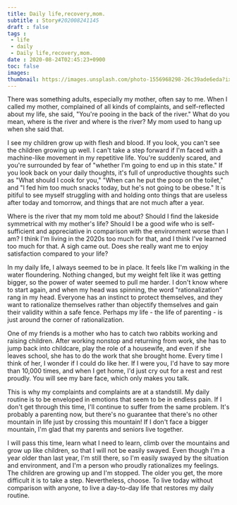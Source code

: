 ```yaml
---
title: Daily life,recovery,mom.
subtitle : Story#202008241145
draft : false
tags :
 - life
 - daily
 - Daily life,recovery,mom.
date : 2020-08-24T02:45:23+0900
toc: false
images: 
thumbnail: https://images.unsplash.com/photo-1556968298-26c39ade6eda?ixlib=rb-1.2.1&q=80&fm=jpg&crop=entropy&cs=tinysrgb&w=1080&fit=max&ixid=eyJhcHBfaWQiOjE1NTU0OX0
---
```


There was something adults, especially my mother, often say to me. When I called my mother, complained of all kinds of complaints, and self-reflected about my life, she said, "You're pooing in the back of the river." What do you mean, where is the river and where is the river? My mom used to hang up when she said that.  

I see my children grow up with flesh and blood. If you look, you can't see the children growing up well. I can't take a step forward if I'm faced with a machine-like movement in my repetitive life. You're suddenly scared, and you're surrounded by fear of "whether I'm going to end up in this state." If you look back on your daily thoughts, it's full of unproductive thoughts such as "What should I cook for you," "When can he put the poop on the toilet," and "I fed him too much snacks today, but he's not going to be obese." It is pitiful to see myself struggling with and holding onto things that are useless after today and tomorrow, and things that are not much after a year.  

Where is the river that my mom told me about? Should I find the lakeside symmetrical with my mother's life? Should I be a good wife who is self-sufficient and appreciative in comparison with the environment worse than I am? I think I'm living in the 2020s too much for that, and I think I've learned too much for that. A sigh came out. Does she really want me to enjoy satisfaction compared to your life?  

In my daily life, I always seemed to be in place. It feels like I'm walking in the water floundering. Nothing changed, but my weight felt like it was getting bigger, so the power of water seemed to pull me harder. I don't know where to start again, and when my head was spinning, the word "rationalization" rang in my head. Everyone has an instinct to protect themselves, and they want to rationalize themselves rather than objectify themselves and gain their validity within a safe fence. Perhaps my life - the life of parenting - is just around the corner of rationalization.  

One of my friends is a mother who has to catch two rabbits working and raising children. After working nonstop and returning from work, she has to jump back into childcare, play the role of a housewife, and even if she leaves school, she has to do the work that she brought home. Every time I think of her, I wonder if I could do like her. If I were you, I'd have to say more than 10,000 times, and when I get home, I'd just cry out for a rest and rest proudly. You will see my bare face, which only makes you talk.  

This is why my complaints and complaints are at a standstill. My daily routine is to be enveloped in emotions that seem to be in endless pain. If I don't get through this time, I'll continue to suffer from the same problem. It's probably a parenting now, but there's no guarantee that there's no other mountain in life just by crossing this mountain! If I don't face a bigger mountain, I'm glad that my parents and seniors live together.  

I will pass this time, learn what I need to learn, climb over the mountains and grow up like children, so that I will not be easily swayed. Even though I'm a year older than last year, I'm still there, so I'm easily swayed by the situation and environment, and I'm a person who proudly rationalizes my feelings. The children are growing up and I'm stopped. The older you get, the more difficult it is to take a step. Nevertheless, choose. To live today without comparison with anyone, to live a day-to-day life that restores my daily routine.  

